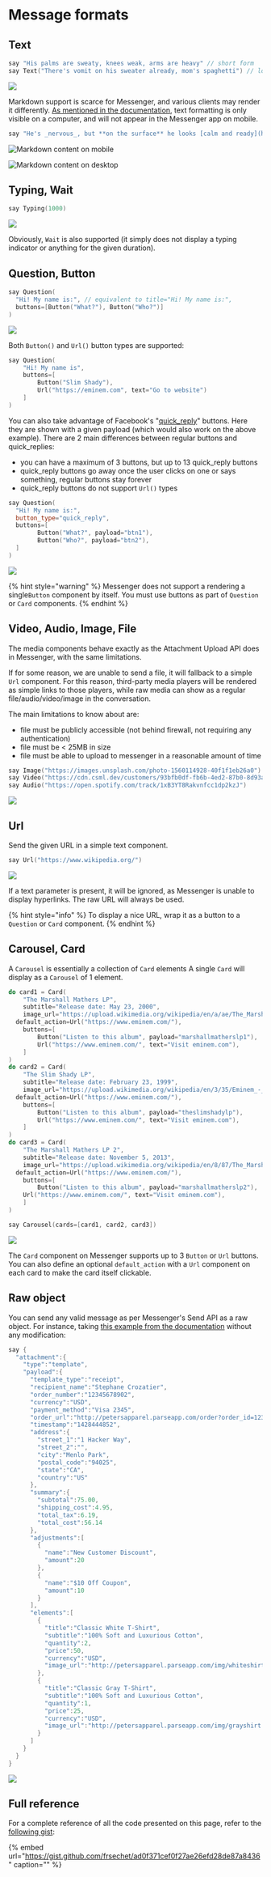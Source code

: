 # Message formats

## Text

```cpp
say "His palms are sweaty, knees weak, arms are heavy" // short form
say Text("There's vomit on his sweater already, mom's spaghetti") // long form
```

![](../../.gitbook/assets/img_0300.jpg)

Markdown support is scarce for Messenger, and various clients may render it differently. [As mentioned in the documentation](https://www.facebook.com/help/147348452522644), text formatting is only visible on a computer, and will not appear in the Messenger app on mobile.

```cpp
say "He's _nervous_, but **on the surface** he looks [calm and ready](https://www.youtube.com/watch?v=_Yhyp-_hX2s)"
```

![Markdown content on mobile](../../.gitbook/assets/img_0302.jpg)

![Markdown content on desktop](../../.gitbook/assets/capture-de-cran-2020-05-03-10.10.10.png)

## Typing, Wait

```cpp
say Typing(1000)
```

![](../../.gitbook/assets/img_0304.jpg)

Obviously, `Wait` is also supported \(it simply does not display a typing indicator or anything for the given duration\).

## Question, Button

```cpp
say Question(
  "Hi! My name is:", // equivalent to title="Hi! My name is:",
  buttons=[Button("What?"), Button("Who?")]
)
```

![](../../.gitbook/assets/img_0306.jpg)

Both `Button()` and `Url()` button types are supported:

```cpp
say Question(
    "Hi! My name is",
    buttons=[
        Button("Slim Shady"),
        Url("https://eminem.com", text="Go to website")
    ]
)
```

You can also take advantage of Facebook's "[quick\_reply](https://developers.facebook.com/docs/messenger-platform/send-messages/quick-replies)" buttons. Here they are shown with a given payload \(which would also work on the above example\). There are 2 main differences between regular buttons and quick\_replies:

* you can have a maximum of 3 buttons, but up to 13 quick\_reply buttons
* quick\_reply buttons go away once the user clicks on one or says something, regular buttons stay forever
* quick\_reply buttons do not support `Url()` types

```cpp
say Question(
  "Hi! My name is:",
  button_type="quick_reply",
  buttons=[
        Button("What?", payload="btn1"),
        Button("Who?", payload="btn2"),
  ]
)
```

![](../../.gitbook/assets/img_0307.jpg)

{% hint style="warning" %}
Messenger does not support a rendering a single`Button` component by itself. You must use buttons as part of `Question` or `Card` components.
{% endhint %}

## Video, Audio, Image, File

The media components behave exactly as the Attachment Upload API does in Messenger, with the same limitations.

If for some reason, we are unable to send a file, it will fallback to a simple `Url` component. For this reason, third-party media players will be rendered as simple links to those players, while raw media can show as a regular file/audio/video/image in the conversation.

The main limitations to know about are:

* file must be publicly accessible \(not behind firewall, not requiring any authentication\)
* file must be &lt; 25MB in size
* file must be able to upload to messenger in a reasonable amount of time

```cpp
say Image("https://images.unsplash.com/photo-1560114928-40f1f1eb26a0")
say Video("https://cdn.csml.dev/customers/93bfb0df-fb6b-4ed2-87b0-8d93a09b0ad8/files/cbaa0959-fe58-4a2a-89c3-c414a1f38748/big_buck_bunny.mp4")
say Audio("https://open.spotify.com/track/1xB3YT8Rakvnfcc1dp2kzJ")
```

![](../../.gitbook/assets/img_0309.jpg)

## Url

Send the given URL in a simple text component.

```cpp
say Url("https://www.wikipedia.org/")
```

![](../../.gitbook/assets/img_0310.jpg)

If a text parameter is present, it will be ignored, as Messenger is unable to display hyperlinks. The raw URL will always be used.

{% hint style="info" %}
To display a nice URL, wrap it as a button to a `Question` or `Card` component.
{% endhint %}

## Carousel, Card

A `Carousel` is essentially a collection of `Card` elements A single `Card` will display as a `Carousel` of 1 element.

```cpp
do card1 = Card(
    "The Marshall Mathers LP",
    subtitle="Release date: May 23, 2000",
    image_url="https://upload.wikimedia.org/wikipedia/en/a/ae/The_Marshall_Mathers_LP.jpg",
  default_action=Url("https://www.eminem.com/"),
    buttons=[
        Button("Listen to this album", payload="marshallmatherslp1"),
        Url("https://www.eminem.com/", text="Visit eminem.com"),
    ]
)
do card2 = Card(
    "The Slim Shady LP",
    subtitle="Release date: February 23, 1999",
    image_url="https://upload.wikimedia.org/wikipedia/en/3/35/Eminem_-_The_Slim_Shady_LP_CD_cover.jpg",
  default_action=Url("https://www.eminem.com/"),
    buttons=[
        Button("Listen to this album", payload="theslimshadylp"),
        Url("https://www.eminem.com/", text="Visit eminem.com"),
    ]
)
do card3 = Card(
    "The Marshall Mathers LP 2",
    subtitle="Release date: November 5, 2013",
    image_url="https://upload.wikimedia.org/wikipedia/en/8/87/The_Marshall_Mathers_LP_2.png",
  default_action=Url("https://www.eminem.com/"),
    buttons=[
        Button("Listen to this album", payload="marshallmatherslp2"),
    Url("https://www.eminem.com/", text="Visit eminem.com"),
    ]
)

say Carousel(cards=[card1, card2, card3])
```

![](../../.gitbook/assets/img_0311.jpg)

The `Card` component on Messenger supports up to 3 `Button` or `Url` buttons. You can also define an optional `default_action` with a `Url` component on each card to make the card itself clickable.

## Raw object

You can send any valid message as per Messenger's Send API as a raw object. For instance, taking [this example from the documentation](https://developers.facebook.com/docs/messenger-platform/reference/templates/receipt#example_request) without any modification:

```cpp
say {
  "attachment":{
    "type":"template",
    "payload":{
      "template_type":"receipt",
      "recipient_name":"Stephane Crozatier",
      "order_number":"12345678902",
      "currency":"USD",
      "payment_method":"Visa 2345",        
      "order_url":"http://petersapparel.parseapp.com/order?order_id=123456",
      "timestamp":"1428444852",         
      "address":{
        "street_1":"1 Hacker Way",
        "street_2":"",
        "city":"Menlo Park",
        "postal_code":"94025",
        "state":"CA",
        "country":"US"
      },
      "summary":{
        "subtotal":75.00,
        "shipping_cost":4.95,
        "total_tax":6.19,
        "total_cost":56.14
      },
      "adjustments":[
        {
          "name":"New Customer Discount",
          "amount":20
        },
        {
          "name":"$10 Off Coupon",
          "amount":10
        }
      ],
      "elements":[
        {
          "title":"Classic White T-Shirt",
          "subtitle":"100% Soft and Luxurious Cotton",
          "quantity":2,
          "price":50,
          "currency":"USD",
          "image_url":"http://petersapparel.parseapp.com/img/whiteshirt.png"
        },
        {
          "title":"Classic Gray T-Shirt",
          "subtitle":"100% Soft and Luxurious Cotton",
          "quantity":1,
          "price":25,
          "currency":"USD",
          "image_url":"http://petersapparel.parseapp.com/img/grayshirt.png"
        }
      ]
    }
  }
}
```

![](../../.gitbook/assets/capture-de-cran-2020-05-03-18.52.39.png)

## Full reference

For a complete reference of all the code presented on this page, refer to the [following gist](https://gist.github.com/frsechet/ad0f371cef0f27ae26efd28de87a8436):

{% embed url="https://gist.github.com/frsechet/ad0f371cef0f27ae26efd28de87a8436" caption="" %}

